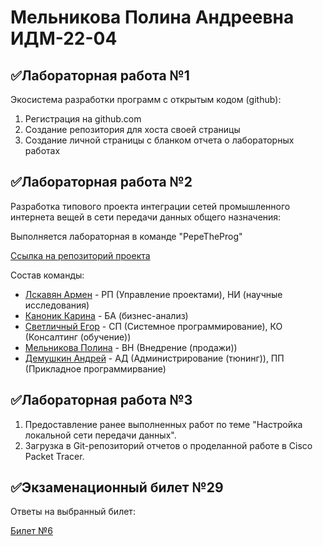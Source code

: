 # Мельникова Полина Андреевна ИДМ-22-04
## ✅Лабораторная работа №1
Экосистема разработки программ с открытым кодом (github):
1. Регистрация на github.com
2. Создание репозитория для хоста своей страницы
3. Создание личной страницы с бланком отчета о лабораторных работах

## ✅Лабораторная работа №2
Разработка типового проекта интеграции сетей промышленного интернета вещей в сети передачи данных общего назначения:

Выполняется лабораторная в команде "PepeTheProg"

[Ссылка на репозиторий проекта](https://github.com/modernClown/IT_Project)

Состав команды:

   * [Лскавян Армен]() - РП (Управление проектами), НИ (научные исследования)
   * [Каноник Карина]() - БА (бизнес-анализ)
   * [Светличный Егор]()	 - СП (Системное программирование), КО (Консалтинг (обучение))
   * [Мельникова Полина]() - ВН (Внедрение (продажи))
   * [Демушкин Андрей]() - АД (Администрирование (тюнинг)), ПП (Прикладное программирвание)

## ✅Лабораторная работа №3
1. Предоставление ранее выполненных работ по теме "Настройка локальной сети передачи данных".
2. Загрузка в Git-репозиторий отчетов о проделанной работе в Cisco Packet Tracer.
## ✅Экзаменационный билет №29
Ответы на выбранный билет:

[Билет №6](https://github.com/stankin/inet-2022/wiki/exam29)
